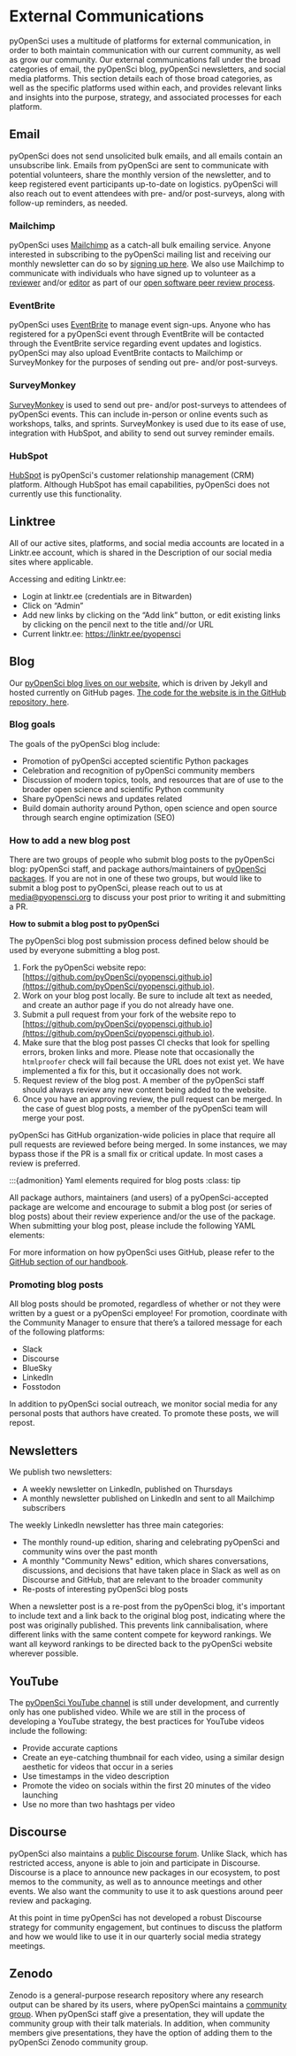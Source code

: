 # External Communications

pyOpenSci uses a multitude of platforms for external communication, in order to both maintain communication with our current community, as well as grow our community. Our external communications fall under the broad categories of email, the pyOpenSci blog, pyOpenSci newsletters, and social media platforms. This section details each of those broad categories, as well as the specific platforms used within each, and provides relevant links and insights into the purpose, strategy, and associated processes for each platform.

## Email

pyOpenSci does not send unsolicited bulk emails, and all emails contain an unsubscribe link. Emails from pyOpenSci are sent to communicate with potential volunteers, share the monthly version of the newsletter, and to keep registered event participants up-to-date on logistics. pyOpenSci will also reach out to event attendees with pre- and/or post-surveys, along with follow-up reminders, as needed.

### Mailchimp

pyOpenSci uses [Mailchimp](https://mailchimp.com/) as a catch-all bulk emailing service. Anyone interested in subscribing to the pyOpenSci mailing list and receiving our monthly newsletter can do so by [signing up here](https://eepurl.com/iM7SOM). We also use Mailchimp to communicate with individuals who have signed up to volunteer as a [reviewer](https://forms.gle/Mps4UsRHTyF66cdg7) and/or [editor](https://forms.gle/aFAMBjrdU7f7zMP89) as part of our [open software peer review process](https://www.pyopensci.org/about-peer-review/index.html).

### EventBrite

pyOpenSci uses [EventBrite](https://eventbrite.com) to manage event sign-ups. Anyone who has registered for a pyOpenSci event through EventBrite will be contacted through the EventBrite service regarding event updates and logistics. pyOpenSci may also upload EventBrite contacts to Mailchimp or SurveyMonkey for the purposes of sending out pre- and/or post-surveys.

### SurveyMonkey

[SurveyMonkey](https://www.surveymonkey.com/) is used to send out pre- and/or post-surveys to attendees of pyOpenSci events. This can include in-person or online events such as workshops, talks, and sprints. SurveyMonkey is used due to its ease of use, integration with HubSpot, and ability to send out survey reminder emails.

### HubSpot

[HubSpot](https://hubspot.com/) is pyOpenSci's customer relationship management (CRM) platform. Although HubSpot has email capabilities, pyOpenSci does not currently use this functionality.

## Linktree

All of our active sites, platforms, and social media accounts are located in a Linktr.ee account, which is shared in the Description of our social media sites where applicable.

Accessing and editing Linktr.ee:
* Login at linktr.ee (credentials are in Bitwarden)
* Click on “Admin”
* Add new links by clicking on the “Add link” button, or edit existing links by clicking on the pencil next to the title and//or URL
* Current linktr.ee: https://linktr.ee/pyopensci

## Blog

Our [pyOpenSci blog lives on our website](https://www.pyopensci.org/blog), which is driven by Jekyll and hosted currently on GitHub pages. [The code for the website is in the GitHub repository, here](https://github.com/pyOpenSci/pyopensci.github.io).

### Blog goals

The goals of the pyOpenSci blog include:

* Promotion of pyOpenSci accepted scientific Python packages
* Celebration and recognition of pyOpenSci community members
* Discussion of modern topics, tools, and resources that are of use to the broader open science and scientific Python community
* Share pyOpenSci news and updates related
* Build domain authority around Python, open science and open source through search engine optimization (SEO)

### How to add a new blog post

There are two groups of people who submit blog posts to the pyOpenSci blog: pyOpenSci staff, and package authors/maintainers of [pyOpenSci packages](https://www.pyopensci.org/python-packages.html). If you are not in one of these two groups, but would like to submit a blog post to pyOpenSci, please reach out to us at [media@pyopensci.org](mailto:media@pyopensci.org) to discuss your post prior to writing it and submitting a PR.

**How to submit a blog post to pyOpenSci**

The pyOpenSci blog post submission process defined below should be used by everyone submitting a blog post. 
1. Fork the pyOpenSci website repo: [https://github.com/pyOpenSci/pyopensci.github.io](https://github.com/pyOpenSci/pyopensci.github.io).
2. Work on your blog post locally. Be sure to include alt text as needed, and create an author page if you do not already have one.
3. Submit a pull request from your fork of the website repo to [https://github.com/pyOpenSci/pyopensci.github.io](https://github.com/pyOpenSci/pyopensci.github.io).
4. Make sure that the blog post passes CI checks that look for spelling errors, broken links and more. Please note that occasionally the `htmlproofer` check will fail because the URL does not exist yet. We have implemented a fix for this, but it occasionally does not work.
5. Request review of the blog post. A member of the pyOpenSci staff should always review any new content being added to the website.
6. Once you have an approving review, the pull request can be merged. In the case of guest blog posts, a member of the pyOpenSci team will merge your post.

pyOpenSci has GitHub organization-wide policies in place that require all pull requests are reviewed before being merged. In some instances, we may bypass those if the PR is a small fix or critical update. In most cases a review is preferred. 


:::{admonition} Yaml elements required for blog posts
:class: tip 

All package authors, maintainers (and users) of a pyOpenSci-accepted package are welcome and encourage to submit a blog post (or series of blog posts) about their review experience and/or the use of the package. When submitting your blog post, please include the following YAML elements:


For more information on how pyOpenSci uses GitHub, please refer to the [GitHub section of our handbook](https://www.pyopensci.org/handbook/community/github/intro.html).

### Promoting blog posts

All blog posts should be promoted, regardless of whether or not they were written by a guest or a pyOpenSci employee! For promotion, coordinate with the Community Manager to ensure that there’s a tailored message for each of the following platforms:
* Slack
* Discourse
* BlueSky
* LinkedIn
* Fosstodon

In addition to pyOpenSci social outreach, we monitor social media for any personal posts that authors have created. To promote these posts, we will repost.

## Newsletters

We publish two newsletters:
* A weekly newsletter on LinkedIn, published on Thursdays
* A monthly newsletter published on LinkedIn and sent to all Mailchimp subscribers

The weekly LinkedIn newsletter has three main categories:
* The monthly round-up edition, sharing and celebrating pyOpenSci and community wins over the past month
* A monthly "Community News" edition, which shares conversations, discussions, and decisions that have taken place in Slack as well as on Discourse and GitHub, that are relevant to the broader community
* Re-posts of interesting pyOpenSci blog posts

When a newsletter post is a re-post from the pyOpenSci blog, it's important to include text and a link back to the original blog post, indicating where the post was originally published. This prevents link cannibalisation, where different links with the same content compete for keyword rankings. We want all keyword rankings to be directed back to the pyOpenSci website wherever possible.

## YouTube

The [pyOpenSci YouTube channel](https://youtube.com/@pyopensci) is still under development, and currently only has one published video. While we are still in the process of developing a YouTube strategy, the best practices for YouTube videos include the following:
* Provide accurate captions
* Create an eye-catching thumbnail for each video, using a similar design aesthetic for videos that occur in a series
* Use timestamps in the video description
* Promote the video on socials within the first 20 minutes of the video launching
* Use no more than two hashtags per video

## Discourse

pyOpenSci also maintains a [public Discourse forum](https://pyopensci.discourse.group/). Unlike Slack, which has restricted access, anyone is able to join and participate in Discourse. Discourse is a place to announce new packages in our ecosystem, to post memos to the community, as well as to announce meetings and other events. We also want the community to use it to ask questions around peer review and packaging.

At this point in time pyOpenSci has not developed a robust Discourse strategy for community engagement, but continues to discuss the platform and how we would like to use it in our quarterly social media strategy meetings.

## Zenodo

Zenodo is a general-purpose research repository where any research output can be shared by its users, where pyOpenSci maintains a [community group](https://zenodo.org/communities/pyopensci?q=&l=list&p=1&s=10&sort=newest). When pyOpenSci staff give a presentation, they will update the community group with their talk materials. In addition, when community members give presentations, they have the option of adding them to the pyOpenSci Zenodo community group.
